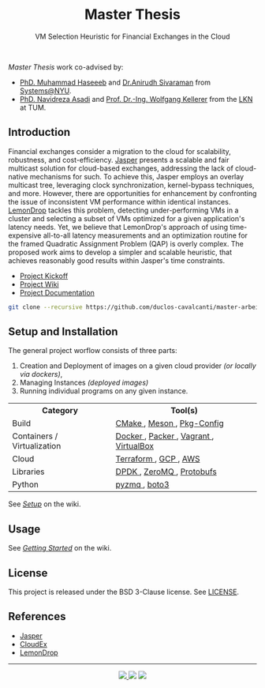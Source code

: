<h1 align="center">Master Thesis</h1>
<p align="center">
   VM Selection Heuristic for Financial Exchanges in the Cloud
</p>
<br>

<!-- __Abstract:__ _Not defined yet._ -->

_Master Thesis_ work co-advised by: 
- [PhD. Muhammad Haseeeb](https://haseeblums.github.io/) and [Dr.Anirudh Sivaraman](https://anirudhsk.github.io/) from [Systems@NYU](https://news.cs.nyu.edu/).
- [PhD. Navidreza Asadi](https://nrasadi.github.io/) and [Prof. Dr.-Ing. Wolfgang Kellerer](https://www.ce.cit.tum.de/en/lkn/team/staff/kellerer-wolfgang/) from  the [LKN](https://www.ce.cit.tum.de/en/lkn/home/) at TUM.

## Introduction

Financial exchanges consider a migration to the cloud for scalability, robustness, and cost-efficiency.
[Jasper](https://arxiv.org/abs/2402.09527) presents a scalable and fair multicast solution for cloud-based exchanges, 
addressing the lack of cloud-native mechanisms for such. 
To achieve this, Jasper employs an overlay multicast tree, leveraging clock synchronization, kernel-bypass techniques, 
and more.
However, there are opportunities for enhancement by confronting the issue of inconsistent VM performance 
within identical instances. [LemonDrop](https://searchworks.stanford.edu/view/14423035) tackles this problem, detecting under-performing VMs in a cluster and selecting a subset of VMs optimized for a given application's latency needs.
Yet, we believe that LemonDrop's approach of using time-expensive all-to-all latency measurements and an optimization routine 
for the framed Quadratic Assignment Problem (QAP) is overly complex. 
The proposed work aims to develop a simpler and scalable heuristic, that achieves reasonably good results
within Jasper's time constraints.

- [Project Kickoff](https://docs.google.com/presentation/d/1XlgH70a5laUlEAKua7f3ALofkX98AMYdCSO5etTrlyw/edit?usp=sharing) 
- [Project Wiki](https://github.com/duclos-cavalcanti/master-arbeit/wiki/)
- [Project Documentation](https://drive.google.com/file/d/1DzhmxgvQ93I39EnXY3HDdw66yohh432I/view?usp=sharing)

```bash
git clone --recursive https://github.com/duclos-cavalcanti/master-arbeit.git
```

## Setup and Installation
The general project worflow consists of three parts:
1. Creation and Deployment of images on a given cloud provider _(or locally via dockers)_,
2. Managing Instances _(deployed images)_  
3. Running individual programs on any given instance.

<table div align="center">
<tr> <th>Category</th> <th>Tool(s)</th> </tr>

<tr>
    <td>
        Build
    <td> 
        <a href="https://cmake.org/">
        CMake
        </a>,
        <a href="https://mesonbuild.com/">
        Meson
        </a>,
        <a href="https://gitlab.freedesktop.org/pkg-config/pkg-config">
        Pkg-Config
        </a>
    </td> 
</tr>
<tr>
    <td>
        Containers / Virtualization
    <td> 
        <a href="https://docs.docker.com/engine/install/ubuntu/">
        Docker
        </a>,
        <a href="https://developer.hashicorp.com/packer/docs?ajs_aid=402f72bb-ce20-40b3-8bcb-ef538f141337&product_intent=packer">
        Packer
        </a>,
        <a href="https://developer.hashicorp.com/vagrant/install">
        Vagrant
        </a>,
        <a href="https://www.virtualbox.org/">
        VirtualBox
        </a>
    </td> 
</tr>
<tr>
    <td>
        Cloud
    <td> 
        <a href="https://developer.hashicorp.com/terraform/docs">
        Terraform
        </a>,
        <a href="https://cloud.google.com/">
        GCP
        </a>,
        <a href="https://aws.amazon.com/">
        AWS
        </a>
    </td> 
</tr>
<tr>
    <td>
        Libraries
    <td> 
        <a href="https://www.dpdk.org/">
        DPDK
        </a>,
        <a href="https://zeromq.org/">
        ZeroMQ
        </a>,
        <a href="https://protobuf.dev/">
        Protobufs
        </a>
    </td> 
</tr>
<tr>
    <td>
        Python
    <td> 
        <a href="https://www.dpdk.org/">
        pyzmq
        </a>,
        <a href="https://boto3.amazonaws.com/v1/documentation/api/latest/reference/services/s3.html">
        boto3
        </a>
    </td> 
</tr>

</table> 

See _[Setup](https://github.com/duclos-cavalcanti/master-arbeit/wiki/Setup)_ on the wiki.

##  Usage
See _[Getting Started](https://github.com/duclos-cavalcanti/master-arbeit/wiki/Getting-Started)_ on the wiki.

## License
This project is released under the BSD 3-Clause license. See [LICENSE](LICENSE).

## References
- [Jasper](https://arxiv.org/abs/2402.09527)
- [CloudEx](https://dl.acm.org/doi/10.1145/3458336.3465278)
- [LemonDrop](https://searchworks.stanford.edu/view/14423035)

---
<p align="center">
<a href="https://github.com/duclos-cavalcanti/master-arbeit/LICENSE">
  <img src="https://img.shields.io/badge/license-BSD3-yellow.svg" />
</a>
<a>
  <img src="https://img.shields.io/github/languages/code-size/duclos-cavalcanti/master-arbeit.svg" />
</a>
<a>
  <img src="https://img.shields.io/github/commit-activity/m/duclos-cavalcanti/master-arbeit.svg" />
</a>
</p>
